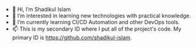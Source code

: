 - 👋 Hi, I’m Shadikul Islam
- 👀 I’m interested in learning new technologies with practical knowledge.
- 🌱 I’m currently learning CI/CD Automation and other DevOps tools.
- 📫 This is my secondary ID where I put all of the project's code. My primary ID is https://github.com/shadikul-islam.

